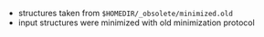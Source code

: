 - structures taken from `$HOMEDIR/_obsolete/minimized.old`
- input structures were minimized with old minimization protocol